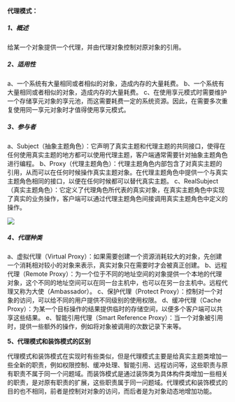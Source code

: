 #### **代理模式：**

##### 1、概述

给某一个对象提供一个代理，并由代理对象控制对原对象的引用。

##### 2、适用性

a、一个系统有大量相同或者相似的对象，造成内存的大量耗费。
b、一个系统有大量相同或者相似的对象，造成内存的大量耗费。
c、在使用享元模式时需要维护一个存储享元对象的享元池，而这需要耗费一定的系统资源。因此，在需要多次重复使用同一享元对象时才值得使用享元模式。

##### 3、参与者

a、Subject（抽象主题角色）：它声明了真实主题和代理主题的共同接口，使得在任何使用真实主题的地方都可以使用代理主题，客户端通常需要针对抽象主题角色进行编程。
b、Proxy（代理主题角色）：代理主题角色内部包含了对真实主题的引用，从而可以在任何时候操作真实主题对象。在代理主题角色中提供一个与真实主题角色相同的接口，以便在任何时候都可以替代真实主题。
c、RealSubject（真实主题角色）：它定义了代理角色所代表的真实对象，在真实主题角色中实现了真实的业务操作，客户端可以通过代理主题角色间接调用真实主题角色中定义的操作。

![](E:\JavaTool\Knowledge\Java\DesignPatterns\ProxyPattern\src\main\resources\参与者.jpg)

##### 4、代理种类

a、虚拟代理（Virtual Proxy）：如果需要创建一个资源消耗较大的对象，先创建一个消耗相对较小的对象来表示，真实对象只在需要时才会被真正创建。
b、远程代理（Remote Proxy）：为一个位于不同的地址空间的对象提供一个本地的代理对象，这个不同的地址空间可以在同一台主机中，也可以在另一台主机中。远程代理又称为大使（Ambassador）。
c、保护代理（Protect Proxy）：控制对一个对象的访问，可以给不同的用户提供不同级别的使用权限。
d、缓冲代理（Cache Proxy）：为某一个目标操作的结果提供临时的存储空间，以便多个客户端可以共享这些结果。
e、智能引用代理（Smart Reference Proxy）：当一个对象被引用时，提供一些额外的操作，例如将对象被调用的次数记录下来等。

**5、代理模式和装饰模式的区别**

代理模式和装饰模式在实现时有些类似，但是代理模式主要是给真实主题类增加一些全新的职责，例如权限控制、缓冲处理、智能引用、远程访问等，这些职责与原有职责不属于同一个问题域。而装饰模式是通过装饰类为具体构件类增加一些相关的职责，是对原有职责的扩展，这些职责属于同一问题域。代理模式和装饰模式的目的也不相同，前者是控制对对象的访问，而后者是为对象动态地增加功能。
